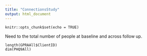 ```yaml
---
title: "ConnectionsStudy"
output: html_document
---
```


```{r setup, include=FALSE}
knitr::opts_chunk$set(echo = TRUE)
```
Need to the total number of people at baseline and across follow up.
```{r}
length(GPRAAll$ClientID)
dim(PHQ9All)
```


